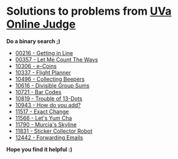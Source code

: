 # Solutions to problems from [UVa Online Judge](https://onlinejudge.org/)

**Do a binary search ;)**

* [00216 - Getting in Line](https://github.com/elgamalsalman/CPSolutions/tree/main/UVa/UVa_Solutions/00216_Getting_in_Line)
* [00357 - Let Me Count The Ways](https://github.com/elgamalsalman/CPSolutions/tree/main/UVa/UVa_Solutions/00357_Let_Me_Count_The_Ways)
* [10306 - e-Coins](https://github.com/elgamalsalman/CPSolutions/tree/main/UVa/UVa_Solutions/10306_eCoins)
* [10337 - Flight Planner](https://github.com/elgamalsalman/CPSolutions/tree/main/UVa/UVa_Solutions/10337_Flight_Planner)
* [10496 - Collecting Beepers](https://github.com/elgamalsalman/CPSolutions/tree/main/UVa/UVa_Solutions/10496_Collecting_Beepers)
* [10616 - Divisible Group Sums](https://github.com/elgamalsalman/CPSolutions/tree/main/UVa/UVa_Solutions/10616_Divisible_Group_Sums)
* [10721 - Bar Codes](https://github.com/elgamalsalman/CPSolutions/tree/main/UVa/UVa_Solutions/10721_Bar_Codes)
* [10819 - Trouble of 13-Dots](https://github.com/elgamalsalman/CPSolutions/tree/main/UVa/UVa_Solutions/10819_Trouble_of_13_Dots)
* [10943 - How do you add?](https://github.com/elgamalsalman/CPSolutions/tree/main/UVa/UVa_Solutions/10943_How_do_you_add)
* [11517 - Exact Change](https://github.com/elgamalsalman/CPSolutions/tree/main/UVa/UVa_Solutions/11517_Exact_Change)
* [11566 - Let's Yum Cha](https://github.com/elgamalsalman/CPSolutions/tree/main/UVa/UVa_Solutions/11566_Lets_Yum_Cha)
* [11790 - Murcia's Skyline](https://github.com/elgamalsalman/CPSolutions/tree/main/UVa/UVa_Solutions/11790_Murcias_Skyline)
* [11831 - Sticker Collector Robot](https://github.com/elgamalsalman/CPSolutions/tree/main/UVa/UVa_Solutions/11831_Sticker_Collector_Robot)
* [12442 - Forwarding Emails](./UVa_Solutions/12442_Forwarding_Emails)

**Hope you find it helpful :)**
